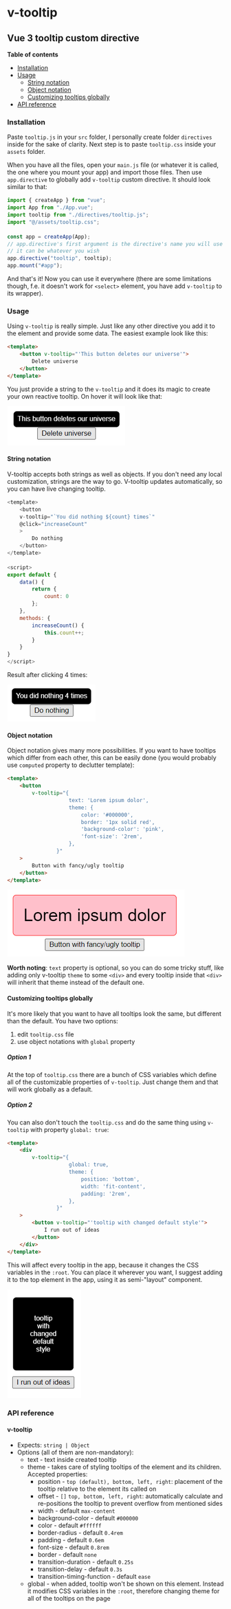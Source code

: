 # v-tooltip

## Vue 3 tooltip custom directive

**Table of contents**

-   [Installation](#installation)
-   [Usage](#usage)
    -   [String notation](#string-notation)
    -   [Object notation](#object-notation)
    -   [Customizing tooltips globally](#customizing-tooltips-globally)
-   [API reference](#api-reference)

### Installation

Paste `tooltip.js` in your `src` folder, I personally create folder `directives` inside for the sake of clarity. Next step is to paste `tooltip.css` inside your `assets` folder.

When you have all the files, open your `main.js` file (or whatever it is called, the one where you mount your app) and import those files. Then use `app.directive` to globally add `v-tooltip` custom directive. It should look similar to that:

```js
import { createApp } from "vue";
import App from "./App.vue";
import tooltip from "./directives/tooltip.js";
import "@/assets/tooltip.css";

const app = createApp(App);
// app.directive's first argument is the directive's name you will use
// it can be whatever you wish
app.directive("tooltip", tooltip);
app.mount("#app");
```

And that's it! Now you can use it everywhere (there are some limitations though, f.e. it doesn't work for `<select>` element, you have add `v-tooltip` to its wrapper).

### Usage

Using `v-tooltip` is really simple. Just like any other directive you add it to the element and provide some data. The easiest example look like this:

```html
<template>
    <button v-tooltip="'This button deletes our universe'">
        Delete universe
    </button>
</template>
```

You just provide a string to the `v-tooltip` and it does its magic to create your own reactive tooltip. On hover it will look like that:

![basic usage](./images/basic-usage.png)

#### String notation

V-tooltip accepts both strings as well as objects. If you don't need any local customization, strings are the way to go. V-tooltip updates automatically, so you can have live changing tooltip.

```js
<template>
    <button
    v-tooltip="`You did nothing ${count} times`"
    @click="increaseCount"
    >
        Do nothing
    </button>
</template>

<script>
export default {
    data() {
        return {
            count: 0
        };
    },
    methods: {
        increaseCount() {
            this.count++;
        }
    }
}
</script>
```

Result after clicking 4 times:

![auto update](./images/auto-update.png)

#### Object notation

Object notation gives many more possibilities. If you want to have tooltips which differ from each other, this can be easily done (you would probably use `computed` property to declutter template):

```html
<template>
    <button
        v-tooltip="{
                    text: 'Lorem ipsum dolor',
                    theme: {
                        color: '#000000',
                        border: '1px solid red',
                        'background-color': 'pink',
                        'font-size': '2rem',
                    },
                }"
    >
        Button with fancy/ugly tooltip
    </button>
</template>
```

![fancy tooltip](./images/fancy-tooltip.png)

**Worth noting**: `text` property is optional, so you can do some tricky stuff, like adding only v-tooltip `theme` to some `<div>` and every tooltip inside that `<div>` will inherit that theme instead of the default one.

#### Customizing tooltips globally

It's more likely that you want to have all tooltips look the same, but different than the default. You have two options:

1. edit `tooltip.css` file
2. use object notations with `global` property

##### Option 1

At the top of `tooltip.css` there are a bunch of CSS variables which define all of the customizable properties of `v-tooltip`. Just change them and that will work globally as a default.

##### Option 2

You can also don't touch the `tooltip.css` and do the same thing using `v-tooltip` with property `global: true`:

```html
<template>
    <div
        v-tooltip="{
                    global: true,
                    theme: {
                        position: 'bottom',
                        width: 'fit-content',
                        padding: '2rem',
                    },
                }"
    >
        <button v-tooltip="'tooltip with changed default style'">
            I run out of ideas
        </button>
    </div>
</template>
```

This will affect every tooltip in the app, because it changes the CSS variables in the `:root`. You can place it wherever you want, I suggest adding it to the top element in the app, using it as semi-"layout" component.

![global prop](./images/global-prop.png)

### API reference

#### v-tooltip

-   Expects: `string | Object`
-   Options (all of them are non-mandatory):
    -   text - text inside created tooltip
    -   theme - takes care of styling tooltips of the element and its children. Accepted properties:
        -   position - `top (default), bottom, left, right`: placement of the tooltip relative to the element its called on
        -   offset - `[]` `top, bottom, left, right`: automatically calculate and re-positions the tooltip to prevent overflow from mentioned sides
        -   width - default `max-content`
        -   background-color - default `#000000`
        -   color - default `#ffffff`
        -   border-radius - default `0.4rem`
        -   padding - default `0.6em`
        -   font-size - default `0.8rem`
        -   border - default `none`
        -   transition-duration - default `0.25s`
        -   transition-delay - default `0.3s`
        -   transition-timing-function - default `ease`
    -   global - when added, tooltip won't be shown on this element. Instead it modifies CSS variables in the `:root`, therefore changing theme for all of the tooltips on the page
